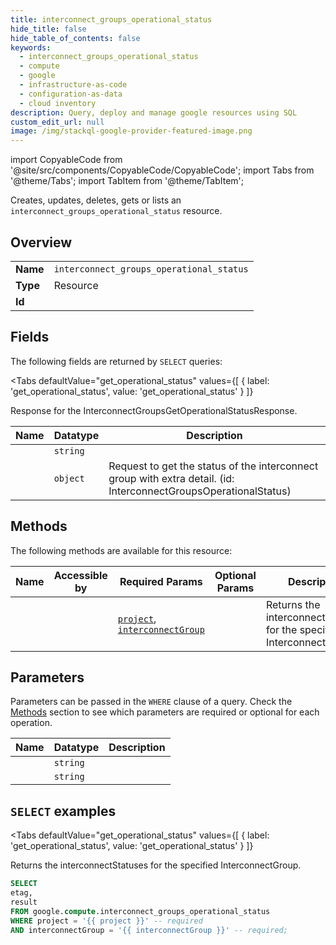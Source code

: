 ```yaml
--- 
title: interconnect_groups_operational_status
hide_title: false
hide_table_of_contents: false
keywords:
  - interconnect_groups_operational_status
  - compute
  - google
  - infrastructure-as-code
  - configuration-as-data
  - cloud inventory
description: Query, deploy and manage google resources using SQL
custom_edit_url: null
image: /img/stackql-google-provider-featured-image.png
---
```


import CopyableCode from '@site/src/components/CopyableCode/CopyableCode';
import Tabs from '@theme/Tabs';
import TabItem from '@theme/TabItem';

Creates, updates, deletes, gets or lists an <code>interconnect_groups_operational_status</code> resource.

## Overview
<table><tbody>
<tr><td><b>Name</b></td><td><code>interconnect_groups_operational_status</code></td></tr>
<tr><td><b>Type</b></td><td>Resource</td></tr>
<tr><td><b>Id</b></td><td><CopyableCode code="google.compute.interconnect_groups_operational_status" /></td></tr>
</tbody></table>

## Fields

The following fields are returned by `SELECT` queries:

<Tabs
    defaultValue="get_operational_status"
    values={[
        { label: 'get_operational_status', value: 'get_operational_status' }
    ]}
>
<TabItem value="get_operational_status">

Response for the InterconnectGroupsGetOperationalStatusResponse.

<table>
<thead>
    <tr>
    <th>Name</th>
    <th>Datatype</th>
    <th>Description</th>
    </tr>
</thead>
<tbody>
<tr>
    <td><CopyableCode code="etag" /></td>
    <td><code>string</code></td>
    <td></td>
</tr>
<tr>
    <td><CopyableCode code="result" /></td>
    <td><code>object</code></td>
    <td>Request to get the status of the interconnect group with extra detail. (id: InterconnectGroupsOperationalStatus)</td>
</tr>
</tbody>
</table>
</TabItem>
</Tabs>

## Methods

The following methods are available for this resource:

<table>
<thead>
    <tr>
    <th>Name</th>
    <th>Accessible by</th>
    <th>Required Params</th>
    <th>Optional Params</th>
    <th>Description</th>
    </tr>
</thead>
<tbody>
<tr>
    <td><a href="#get_operational_status"><CopyableCode code="get_operational_status" /></a></td>
    <td><CopyableCode code="select" /></td>
    <td><a href="#parameter-project"><code>project</code></a>, <a href="#parameter-interconnectGroup"><code>interconnectGroup</code></a></td>
    <td></td>
    <td>Returns the interconnectStatuses for the specified InterconnectGroup.</td>
</tr>
</tbody>
</table>

## Parameters

Parameters can be passed in the `WHERE` clause of a query. Check the [Methods](#methods) section to see which parameters are required or optional for each operation.

<table>
<thead>
    <tr>
    <th>Name</th>
    <th>Datatype</th>
    <th>Description</th>
    </tr>
</thead>
<tbody>
<tr id="parameter-interconnectGroup">
    <td><CopyableCode code="interconnectGroup" /></td>
    <td><code>string</code></td>
    <td></td>
</tr>
<tr id="parameter-project">
    <td><CopyableCode code="project" /></td>
    <td><code>string</code></td>
    <td></td>
</tr>
</tbody>
</table>

## `SELECT` examples

<Tabs
    defaultValue="get_operational_status"
    values={[
        { label: 'get_operational_status', value: 'get_operational_status' }
    ]}
>
<TabItem value="get_operational_status">

Returns the interconnectStatuses for the specified InterconnectGroup.

```sql
SELECT
etag,
result
FROM google.compute.interconnect_groups_operational_status
WHERE project = '{{ project }}' -- required
AND interconnectGroup = '{{ interconnectGroup }}' -- required;
```
</TabItem>
</Tabs>
